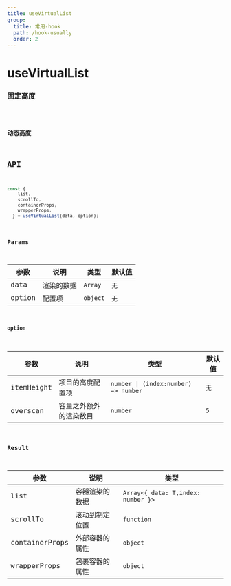 ```yaml
---
title: useVirtualList
group:
  title: 常用-hook
  path: /hook-usually
  order: 2
---
```


# useVirtualList


### 固定高度

<code src="./demos/demo1.tsx" />

### 动态高度

## API

```typescript
const {
    list,
    scrollTo,
    containerProps,
    wrapperProps,
  } = useVirtualList(data, option);
```

### Params

| 参数   | 说明 | 类型       | 默认值            |
| ------ | -------------------- | ---------- | ---------------------- |
| data   |  渲染的数据      | `Array`      | `无`                   |
| option     | 配置项      | `object` | `无` |

#### option

| 参数   | 说明 | 类型       | 默认值            |
| ------ | -------------------- | ---------- | ---------------------- |
| itemHeight   |  项目的高度配置项      | `number \| (index:number) => number `      | `无`                   |
| overscan     | 容量之外额外的渲染数目      | `number` | `5` |

### Result

| 参数 | 说明             | 类型       |
| ---- | ---------------- | ---------- |
| list   | 容器渲染的数据 | `Array<{ data: T,index: number }>` |
| scrollTo   | 滚动到制定位置 | `function` |
| containerProps   | 外部容器的属性 | `object` |
| wrapperProps   | 包裹容器的属性 | `object` |
